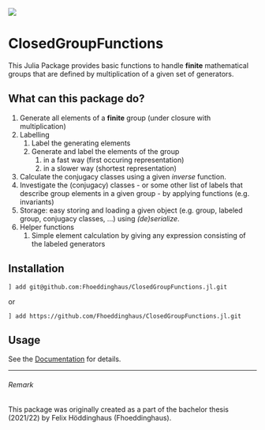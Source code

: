 [![](https://img.shields.io/badge/docs-stable-blue.svg)](https://fhoeddinghaus.github.io/ClosedGroupFunctions.jl)

# ClosedGroupFunctions

This Julia Package provides basic functions to handle **finite** mathematical groups that are defined by multiplication of a given set of generators.

## What can this package do?
1. Generate all elements of a **finite** group (under closure with multiplication)
2. Labelling
   1. Label the generating elements
   2. Generate and label the elements of the group
      1. in a fast way (first occuring representation)
      2. in a slower way (shortest representation)
3. Calculate the conjugacy classes using a given *inverse* function.
4. Investigate the (conjugacy) classes - or some other list of labels that describe group elements in a given group - by applying functions (e.g. invariants)
5. Storage: easy storing and loading a given object (e.g. group, labeled group, conjugacy classes, ...) using *(de)serialize*.
6. Helper functions
   1. Simple element calculation by giving any expression consisting of the labeled generators


## Installation
    ] add git@github.com:Fhoeddinghaus/ClosedGroupFunctions.jl.git

or
 
    ] add https://github.com/Fhoeddinghaus/ClosedGroupFunctions.jl.git

## Usage
See the [Documentation](https://fhoeddinghaus.github.io/ClosedGroupFunctions.jl/) for details.


___
###### Remark
 This package was originally created as a part of the bachelor thesis (2021/22) by Felix Höddinghaus (Fhoeddinghaus).